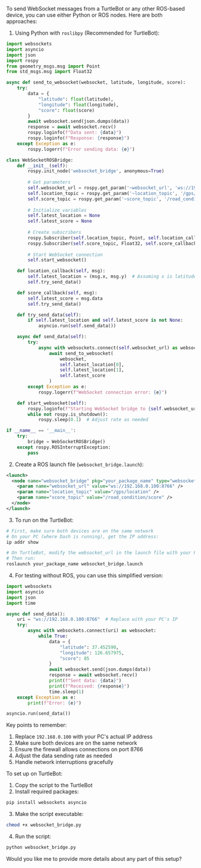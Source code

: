 To send WebSocket messages from a TurtleBot or any other ROS-based device, you can use either Python or ROS nodes. Here are both approaches:

1. Using Python with `roslibpy` (Recommended for TurtleBot):
```python
import websockets
import asyncio
import json
import rospy
from geometry_msgs.msg import Point
from std_msgs.msg import Float32

async def send_to_websocket(websocket, latitude, longitude, score):
    try:
        data = {
            "latitude": float(latitude),
            "longitude": float(longitude),
            "score": float(score)
        }
        await websocket.send(json.dumps(data))
        response = await websocket.recv()
        rospy.loginfo(f"Data sent: {data}")
        rospy.loginfo(f"Response: {response}")
    except Exception as e:
        rospy.logerr(f"Error sending data: {e}")

class WebSocketROSBridge:
    def __init__(self):
        rospy.init_node('websocket_bridge', anonymous=True)
        
        # Get parameters
        self.websocket_url = rospy.get_param('~websocket_url', 'ws://192.168.0.100:8766')  # Replace with your PC's IP
        self.location_topic = rospy.get_param('~location_topic', '/gps/location')
        self.score_topic = rospy.get_param('~score_topic', '/road_condition/score')
        
        # Initialize variables
        self.latest_location = None
        self.latest_score = None
        
        # Create subscribers
        rospy.Subscriber(self.location_topic, Point, self.location_callback)
        rospy.Subscriber(self.score_topic, Float32, self.score_callback)
        
        # Start WebSocket connection
        self.start_websocket()

    def location_callback(self, msg):
        self.latest_location = (msg.x, msg.y)  # Assuming x is latitude and y is longitude
        self.try_send_data()

    def score_callback(self, msg):
        self.latest_score = msg.data
        self.try_send_data()

    def try_send_data(self):
        if self.latest_location and self.latest_score is not None:
            asyncio.run(self.send_data())

    async def send_data(self):
        try:
            async with websockets.connect(self.websocket_url) as websocket:
                await send_to_websocket(
                    websocket,
                    self.latest_location[0],
                    self.latest_location[1],
                    self.latest_score
                )
        except Exception as e:
            rospy.logerr(f"WebSocket connection error: {e}")

    def start_websocket(self):
        rospy.loginfo(f"Starting WebSocket bridge to {self.websocket_url}")
        while not rospy.is_shutdown():
            rospy.sleep(0.1)  # Adjust rate as needed

if __name__ == '__main__':
    try:
        bridge = WebSocketROSBridge()
    except rospy.ROSInterruptException:
        pass
```

2. Create a ROS launch file (`websocket_bridge.launch`):
```xml
<launch>
  <node name="websocket_bridge" pkg="your_package_name" type="websocket_bridge.py" output="screen">
    <param name="websocket_url" value="ws://192.168.0.100:8766" />
    <param name="location_topic" value="/gps/location" />
    <param name="score_topic" value="/road_condition/score" />
  </node>
</launch>
```

3. To run on the TurtleBot:
```bash
# First, make sure both devices are on the same network
# On your PC (where Dash is running), get the IP address:
ip addr show

# On TurtleBot, modify the websocket_url in the launch file with your PC's IP
# Then run:
roslaunch your_package_name websocket_bridge.launch
```

4. For testing without ROS, you can use this simplified version:
```python
import websockets
import asyncio
import json
import time

async def send_data():
    uri = "ws://192.168.0.100:8766"  # Replace with your PC's IP
    try:
        async with websockets.connect(uri) as websocket:
            while True:
                data = {
                    "latitude": 37.452590,
                    "longitude": 126.657975,
                    "score": 85
                }
                await websocket.send(json.dumps(data))
                response = await websocket.recv()
                print(f"Sent data: {data}")
                print(f"Received: {response}")
                time.sleep(1)
    except Exception as e:
        print(f"Error: {e}")

asyncio.run(send_data())
```

Key points to remember:
1. Replace `192.168.0.100` with your PC's actual IP address
2. Make sure both devices are on the same network
3. Ensure the firewall allows connections on port 8766
4. Adjust the data sending rate as needed
5. Handle network interruptions gracefully

To set up on TurtleBot:
1. Copy the script to the TurtleBot
2. Install required packages:
```bash
pip install websockets asyncio
```
3. Make the script executable:
```bash
chmod +x websocket_bridge.py
```
4. Run the script:
```bash
python websocket_bridge.py
```

Would you like me to provide more details about any part of this setup?